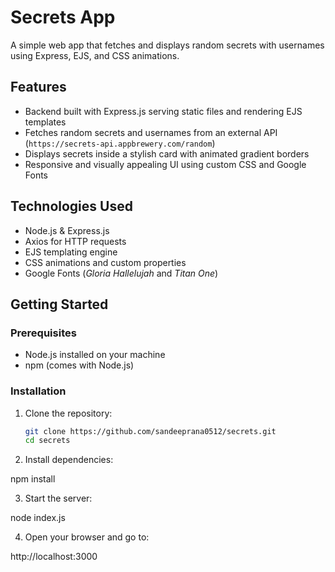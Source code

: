 # Secrets App

A simple web app that fetches and displays random secrets with usernames using Express, EJS, and CSS animations.

## Features

- Backend built with Express.js serving static files and rendering EJS templates
- Fetches random secrets and usernames from an external API (`https://secrets-api.appbrewery.com/random`)
- Displays secrets inside a stylish card with animated gradient borders
- Responsive and visually appealing UI using custom CSS and Google Fonts

## Technologies Used

- Node.js & Express.js
- Axios for HTTP requests
- EJS templating engine
- CSS animations and custom properties
- Google Fonts (*Gloria Hallelujah* and *Titan One*)

## Getting Started

### Prerequisites

- Node.js installed on your machine
- npm (comes with Node.js)

### Installation

1. Clone the repository:

   ```bash
   git clone https://github.com/sandeeprana0512/secrets.git
   cd secrets

2. Install dependencies:

  npm install


3. Start the server:

  node index.js


4. Open your browser and go to:

  http://localhost:3000
